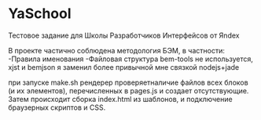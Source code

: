 YaSchool
========

Тестовое задание для Школы Разработчиков Интерфейсов от Яndex

В проекте частично соблюдена методология БЭМ, в частности:
    -Правила именования
    -Файловая структура
bem-tools не используется, xjst и bemjson я заменил более привычной мне связкой nodejs+jade

при запуске make.sh рендерер проверяетналичие файлов всех блоков (и их элементов), перечисленных в pages.js и создает отсутствующие.
Затем происходит сборка index.html из шаблонов, и подключение браузерных скриптов и CSS.